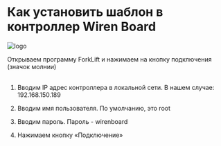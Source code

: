 # Как установить шаблон в контроллер Wiren Board

<img src="https://onokom.ru/img/index/posti-novosti/podklyuchaem-kondicioner-haier-flexis-super-match-as25s2sf1fa-g-v-umnyj-dom-wirenboard-cherez-shlyuz-onokom-hr-1-mb-b-b-apple-home-yandex-alisa-spruthub-i-spruthome/100-otkryvaem-programmu-forklift-i-nazhimaem-na-knopku-podklyucheniya-znachok-molnii.webp" alt="logo"/> 

 Открываем программу ForkLift и нажимаем на кнопку подключения (значок молнии)<br><br>

1. Вводим IP адрес контроллера в локальной сети. В нашем случае: <span>192.168.150.189</span><br>

2. Вводим имя пользователя. По умолчанию, это <span>root</span><br>

3. Вводим пароль. Пароль - <span>wirenboard</span><br>

 4. Нажимаем кнопку <span>«Подключение»</span><br>
